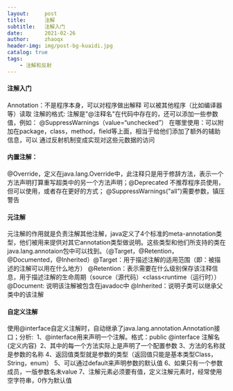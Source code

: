 ```yaml
---
layout:     post
title:      注解
subtitle:   注解入门
date:       2021-02-26
author:     zhaoqx
header-img: img/post-bg-kuaidi.jpg
catalog: true
tags:
    - 注解和反射
---
```




#### 注解入门

   Annotation：不是程序本身，可以对程序做出解释
   						可以被其他程序（比如编译器等）读取
   注解的格式: 注解是"@注释名"在代码中存在的，还可以添加一些参数值，例如：   	@SuppressWarnings（value=“unchecked”）
   在哪里使用：可以附加在package，class，method，field等上面，相当于给他们添加了额外的辅助信息，可以   通过反射机制变成实现对这些元数据的访问



#### 内置注解：

​	@Override，定义在java.lang.Override中，此注释只是用于修辞方法，表示一个方法声明打算重写超类中的另一个方法声明；
​	@Deprecated  不推荐程序员使用，但可以使用，或者存在更好的方式；
​	@SuppressWarnings("all")需要参数，镇压警告
​	

#### 元注解

​	元注解的作用就是负责注解其他注解，java定义了4个标准的meta-annotation类型，他们被用来提供对其它annotation类型做说明。
​	这些类型和他们所支持的类在java.lang.annotaion包中可以找到。（@Target，@Retention，@Documented，@Inherited）
​		@Target：用于描述注解的适用范围（即：被描述的注解可以用在什么地方）
​		@Retention：表示需要在什么级别保存该注释信息，用于描述注解的生命周期（source（源代码）<class<runtime（运行时））
​		@Document: 说明该注解被包含在javadoc中
​		@Inherited：说明子类可以继承父类中的该注解
​		

#### 自定义注解 

​	使用@interface自定义注解时，自动继承了java.lang.annotation.Annotation接口；
​	分析:
​	1、@interface用来声明一个注解。格式：public @interface 注解名{定义内容}
​	2、其中的每一个方法实际上是声明了一个配置参数
​	3、方法的名称就是参数的名称
​	4、返回值类型就是参数的类型（返回值只能是基本类型Class，String，enum）
​	5、可以通过default来声明参数的默认值
​	6、如果只有一个参数成员，一版参数名未value
​	7、注解元素必须要有值，定义注解元素时，经常使用空字符串，0作为默认值

